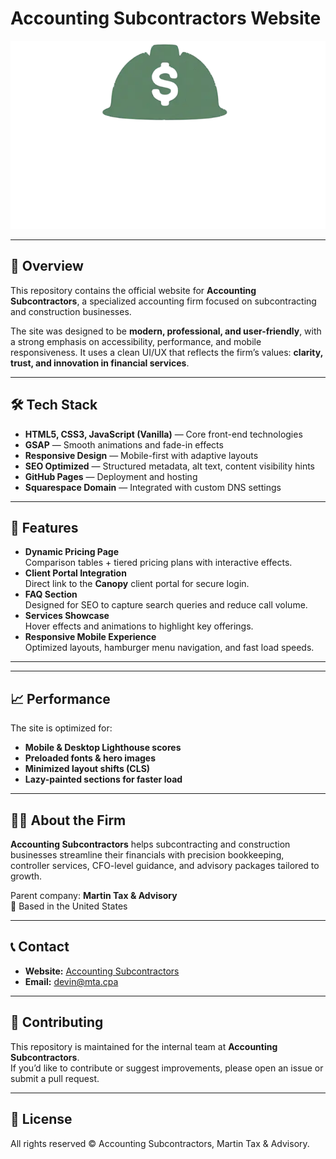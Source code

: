 # Accounting Subcontractors Website

![Accounting Subcontractors Logo](images/acc_sub_Logo.webp)

---

## 📌 Overview
This repository contains the official website for **Accounting Subcontractors**, a specialized accounting firm focused on subcontracting and construction businesses.  

The site was designed to be **modern, professional, and user-friendly**, with a strong emphasis on accessibility, performance, and mobile responsiveness. It uses a clean UI/UX that reflects the firm’s values: **clarity, trust, and innovation in financial services**.

---

## 🛠️ Tech Stack
- **HTML5, CSS3, JavaScript (Vanilla)** — Core front-end technologies
- **GSAP** — Smooth animations and fade-in effects
- **Responsive Design** — Mobile-first with adaptive layouts
- **SEO Optimized** — Structured metadata, alt text, content visibility hints
- **GitHub Pages** — Deployment and hosting
- **Squarespace Domain** — Integrated with custom DNS settings

---

## 🚀 Features
- **Dynamic Pricing Page**  
  Comparison tables + tiered pricing plans with interactive effects.
- **Client Portal Integration**  
  Direct link to the **Canopy** client portal for secure login.
- **FAQ Section**  
  Designed for SEO to capture search queries and reduce call volume.
- **Services Showcase**  
  Hover effects and animations to highlight key offerings.
- **Responsive Mobile Experience**  
  Optimized layouts, hamburger menu navigation, and fast load speeds.

---

---

## 📈 Performance
The site is optimized for:
- **Mobile & Desktop Lighthouse scores**
- **Preloaded fonts & hero images**
- **Minimized layout shifts (CLS)**
- **Lazy-painted sections for faster load**

---

## 👨‍💼 About the Firm
**Accounting Subcontractors** helps subcontracting and construction businesses streamline their financials with precision bookkeeping, controller services, CFO-level guidance, and advisory packages tailored to growth.

Parent company: **Martin Tax & Advisory**  
📍 Based in the United States

---

## 📞 Contact
- **Website:** [Accounting Subcontractors](https://accsubs.com)  
- **Email:** devin@mta.cpa  

---

## 🤝 Contributing
This repository is maintained for the internal team at **Accounting Subcontractors**.  
If you’d like to contribute or suggest improvements, please open an issue or submit a pull request.

---

## 📜 License
All rights reserved © Accounting Subcontractors, Martin Tax & Advisory.
